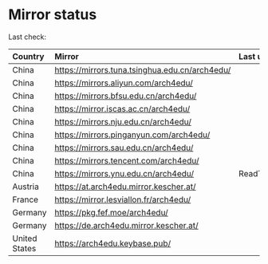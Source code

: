 <script src="./time.js"></script>
# Mirror status
Last check: <script type="text/javascript">localize(1666859475.518935);</script>

|Country|Mirror|Last update|
|:------|:-----|:----------|
|China|https://mirrors.tuna.tsinghua.edu.cn/arch4edu/|<script type="text/javascript">localize(1666853275);</script>|
|China|https://mirrors.aliyun.com/arch4edu/|<script type="text/javascript">localize(1666766970);</script>|
|China|https://mirrors.bfsu.edu.cn/arch4edu/|<script type="text/javascript">localize(1666810410);</script>|
|China|https://mirror.iscas.ac.cn/arch4edu/|<script type="text/javascript">localize(1666810410);</script>|
|China|https://mirrors.nju.edu.cn/arch4edu/|<script type="text/javascript">localize(1666766970);</script>|
|China|https://mirrors.pinganyun.com/arch4edu/|<script type="text/javascript">localize(1666810410);</script>|
|China|https://mirrors.sau.edu.cn/arch4edu/|<script type="text/javascript">localize(1650446957);</script>|
|China|https://mirrors.tencent.com/arch4edu/|<script type="text/javascript">localize(1666810410);</script>|
|China|https://mirrors.ynu.edu.cn/arch4edu/|ReadTimeout|
|Austria|https://at.arch4edu.mirror.kescher.at/|<script type="text/javascript">localize(1666810410);</script>|
|France|https://mirror.lesviallon.fr/arch4edu/|<script type="text/javascript">localize(1666810410);</script>|
|Germany|https://pkg.fef.moe/arch4edu/|<script type="text/javascript">localize(1666810410);</script>|
|Germany|https://de.arch4edu.mirror.kescher.at/|<script type="text/javascript">localize(1666810410);</script>|
|United States|https://arch4edu.keybase.pub/|<script type="text/javascript">localize(1666810410);</script>|

<script src="./tablefilter/tablefilter.js"></script>
<script src="./table.js"></script>